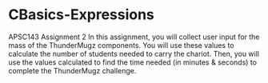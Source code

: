 # CBasics-Expressions
APSC143 Assignment 2
 In this assignment, you will collect user input for the mass of the ThunderMugz components. You will use these values to calculate the number of students needed to carry the chariot. Then, you will use the values calculated to find the time needed (in minutes &amp; seconds) to complete the ThunderMugz challenge.

